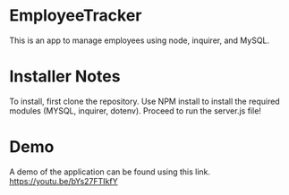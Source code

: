 # EmployeeTracker
This is an app to manage employees using node, inquirer, and MySQL.

# Installer Notes
To install, first clone the repository. Use NPM install to install the required modules (MYSQL, inquirer, dotenv). Proceed to run the server.js file!

# Demo
A demo of the application can be found using this link. https://youtu.be/bYs27FTIkfY
